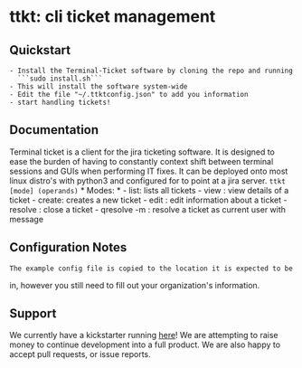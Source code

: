 # ttkt: cli ticket management

## Quickstart 

	- Install the Terminal-Ticket software by cloning the repo and running
	  ```sudo install.sh```
	- This will install the software system-wide
	- Edit the file "~/.ttktconfig.json" to add you information
	- start handling tickets!


## Documentation
Terminal ticket is a client for the jira ticketing software. It is designed to
ease the burden of having to constantly context shift between terminal sessions
and GUIs when performing IT fixes. It can be deployed onto most linux distro's
with python3 and configured for to point at a jira server. 
	```ttkt [mode] (operands)```
	* Modes: *
		- list: lists all tickets
		- view <ticket-slug>: view details of a ticket
		- create: creates a new ticket
		- edit <ticket-slug>: edit information about a ticket
		- resolve <ticket-slug>: close a ticket
		- qresolve <ticket-slug> -m <message>: resolve a ticket as
		  current user with message
		
## Configuration Notes
	The example config file is copied to the location it is expected to be
in, however you still need to fill out your organization's information.


## Support
We currently have a kickstarter running
[here](https://www.kickstarter.com/projects/shocktohp/terminal-ticket)!
We are attempting to raise money to continue development into a full product.
We are also happy to accept pull requests, or issue reports.
